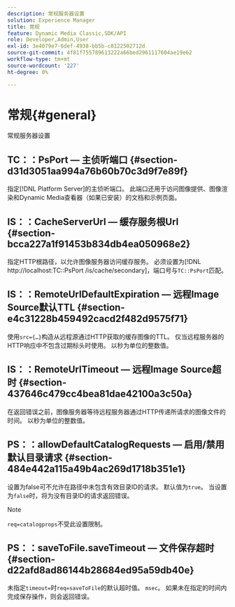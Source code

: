 ```yaml
---
description: 常规服务器设置
solution: Experience Manager
title: 常规
feature: Dynamic Media Classic,SDK/API
role: Developer,Admin,User
exl-id: 3e4079e7-6def-4938-bb5b-c8122502712d
source-git-commit: 4f81f755789613222a66bed2961117604ae19e62
workflow-type: tm+mt
source-wordcount: '227'
ht-degree: 0%

---
```


# 常规{#general}

常规服务器设置

## TC：：PsPort — 主侦听端口 {#section-d31d3051aa994a76b60b70c3d9f7e89f}

指定[!DNL Platform Server]的主侦听端口。 此端口还用于访问图像提供、图像渲染和Dynamic Media查看器（如果已安装）的文档和示例页面。

## IS：：CacheServerUrl — 缓存服务根Url {#section-bcca227a1f91453b834db4ea050968e2}

指定HTTP根路径，以允许图像服务器访问缓存服务。 必须设置为[!DNL http://localhost:TC::PsPort /is/cache/secondary]，端口号与`TC::PsPort`匹配。

## IS：：RemoteUrlDefaultExpiration — 远程Image Source默认TTL {#section-e4c31228b459492cacd2f482d9575f71}

使用`src={…}`构造从远程源通过HTTP获取的缓存图像的TTL。 仅当远程服务器的HTTP响应中不包含过期标头时使用。 以秒为单位的整数值。

## IS：：RemoteUrlTimeout — 远程Image Source超时 {#section-437646c479cc4bea81dae42100a3c50a}

在返回错误之前，图像服务器等待远程服务器通过HTTP传递所请求的图像文件的时间。 以秒为单位的整数值。

## PS：：allowDefaultCatalogRequests — 启用/禁用默认目录请求 {#section-484e442a115a49b4ac269d1718b351e1}

设置为false可不允许在路径中未包含有效目录ID的请求。 默认值为`true`。 当设置为`false`时，将为没有目录ID的请求返回错误。

>[!NOTE]
>
>`req=catalogprops`不受此设置限制。

## PS：：saveToFile.saveTimeout — 文件保存超时 {#section-d22afd8ad86144b28684ed95a59db40e}

未指定`timeout=`时`req=saveToFile`的默认超时值。 `msec`。 如果未在指定的时间内完成保存操作，则会返回错误。
